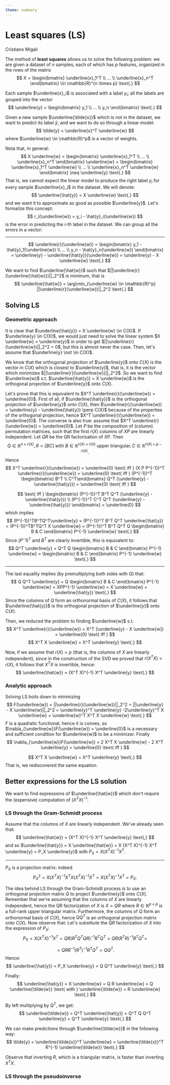 ```yaml
---
theme: summary
---
```

# Least squares (LS)

<div class="author">

Cristiano Migali

</div>

The method of **least squares** allows us to solve the following problem: we are given a dataset of $n$ samples, each of which has $p$ features, organized in the rows of the matrix
$$
X = \begin{bmatrix}
\underline{x}_1^T \\
... \\
\underline{x}_n^T
\end{bmatrix} \in \mathbb{R}^{n \times p} \text{.}
$$

Each sample $\underline{x}_i$ is associated with a label $y_i$; all the labels are gouped into the vector
$$
\underline{y} = \begin{bmatrix}
y_1 \\
... \\
y_n
\end{bmatrix} \text{.}
$$

Given a new sample $\underline{\tilde{x}}$ which is not in the dataset, we want to predict its label $\tilde{y}$, and we want to do so through a linear model:
$$
\tilde{y} = \underline{x}^T \underline{w}
$$
where $\underline{w} \in \mathbb{R}^p$ is a vector of weights.

Nota that, in general:
$$
X \underline{w} = \begin{bmatrix}
\underline{x}_1^T \\
... \\
\underline{x}_n^T
\end{bmatrix} \underline{w} = \begin{bmatrix}
\underline{x}_1^T \underline{w} \\
... \\
\underline{x}_n^T \underline{w}
\end{bmatrix} \neq \underline{y} \text{.}
$$
That is, we cannot expect the linear model to produce the right label $y_i$ for every sample $\underline{x}_i$ in the dataset.
We will denote:
$$
\underline{\hat{y}} = X \underline{w} \text{.}
$$
and we want it to approximate as good as possible $\underline{y}$.
Let's formalize this concept:
$$
r_i(\underline{w}) = y_i - \hat{y}_i(\underline{w})
$$
is the error in predicting the $i$-th label in the dataset. We can group all the errors in a vector:

---

$$
\underline{r}(\underline{w}) = \begin{bmatrix}
y_1 - \hat{y}_1(\underline{w}) \\
... \\
y_n - \hat{y}_n(\underline{w})
\end{bmatrix} = \underline{y} - \underline{\hat{y}}(\underline{w}) = \underline{y} - X \underline{w} \text{.}
$$

We want to find $\underline{\hat{w}}$ such that $||\underline{r}(\underline{\hat{w}})||_2^2$ is minimum, that is
$$
\underline{\hat{w}} = \arg\min_{\underline{w} \in \mathbb{R}^p} ||\underline{r}(\underline{w})||_2^2 \text{.}
$$

## Solving LS

### Geometric approach

It is clear that $\underline{\hat{y}} = X \underline{w} \in C(X)$. If $\underline{y} \in C(X)$, we would just need to solve the linear system $X \underline{w} = \underline{y}$ in order to get $||\underline{r}(\underline{w})||_2^2 = 0$, but this is almost never the case. Then, let's assume that $\underline{y} \not \in C(X)$.

We know that the orthogonal projection of $\underline{y}$ onto $C(X)$ is the vector in $C(X)$ which is closest to $\underline{y}$, that is, it is the vector which minimizes $||\underline{r}(\underline{w})||_2^2$.
So we want to find $\underline{w}$ s.t. $\underline{\hat{y}} = X \underline{w}$ is the orthogonal projection of $\underline{y}$ onto $C(X)$.

Let's prove that this is equivalent to $X^T \underline{r}(\underline{w}) = \underline{0}$.
First of all, if $\underline{\hat{y}}$ is the orthogonal projection of $\underline{y}$ onto $C(X)$, then $\underline{r}(\underline{w}) = \underline{y} - \underline{\hat{y}} \perp C(X)$ because of the properties of the orthogonal projection, hence $X^T \underline{r}(\underline{w}) = \underline{0}$.
The converse is also true: assume that $X^T \underline{r}(\underline{w}) = \underline{0}$. Let $P$ be the composition of (column) permutation matrices, such that the first $r(X)$ columns of $X P$ are linearly independent. Let $Q R$ be the QR factorization of $X P$. Then
$$
Q \in \mathbb{R}^{n \times r(X)}, R = [ B C ] \text{ with } B \in \mathbb{R}^{r(X) \times r(X)} \text{ upper triangular}, C \in \mathbb{R}^{r(X) \times p-r(X)} \text{.}
$$
Hence
$$
X^T \underline{r}(\underline{w}) = \underline{0} \text{ iff } (X P P^{-1})^T \underline{r}(\underline{w}) = \underline{0} \text{ iff } (P^{-1})^T \begin{bmatrix}
B^T \\ C^T\end{bmatrix} Q^T (\underline{y} - \underline{\hat{y}}) = \underline{0} \text{ iff }
$$

$$
\text{ iff } \begin{bmatrix}
(P^{-1})^T B^T Q^T (\underline{y} - \underline{\hat{y}}) \\
(P^{-1})^T C^T Q^T (\underline{y} - \underline{\hat{y}})
\end{bmatrix} = \underline{0}
$$
which implies
$$
(P^{-1})^TB^TQ^T\underline{y} = (P^{-1})^T B^T Q^T \underline{\hat{y}} = (P^{-1})^TB^TQ^T X \underline{w} = (P^{-1})^T B^T Q^T Q \begin{bmatrix} B & C \end{bmatrix} P^{-1} \underline{w} \text{.}
$$
Since $(P^-1)^T$ and $B^T$ are clearly invertible, this is equivalent to:
$$
Q^T \underline{y} = Q^T Q \begin{bmatrix} B & C \end{bmatrix} P^{-1} \underline{w} = \begin{bmatrix} B & C \end{bmatrix} P^{-1} \underline{w} \text{.}
$$

---

The last equality implies (by premultiplying both sides with $Q$) that:
$$
Q Q^T \underline{y} = Q \begin{bmatrix} B & C \end{bmatrix} P^{-1} \underline{w} = XPP^{-1} \underline{w} = X \underline{w} = \underline{\hat{y}} \text{.}
$$
Since the columns of $Q$ form an orthonormal basis of $C(X)$, it follows that $\underline{\hat{y}}$ is the orthogonal projection of $\underline{y}$ onto $C(X)$.

Then, we reduced the problem to finding $\underline{w}$ s.t.
$$
X^T \underline{r}(\underline{w}) = X^T (\underline{y} - X \underline{w}) = \underline{0} \text{ iff }
$$
$$
X^T X \underline{w} = X^T \underline{y} \text{.}
$$

Now, if we assume that $r(X) = p$ (that is, the columns of $X$ are linearly independent), since in the construction of the SVD we proved that $r(X^T X) = r(X)$, it follows that $X^T X$ is invertible, hence:
$$
\underline{\hat{w}} = (X^T X)^{-1} X^T \underline{y} \text{.}
$$

### Analytic approach

Solving LS boils down to minimizing
$$
F(\underline{w}) = ||\underline{r}(\underline{w})||_2^2 = ||\underline{y} - X \underline{w}||_2^2 = \underline{y}^T \underline{y} -2\underline{y}^T X \underline{w} + \underline{w}^T X^T X \underline{w} \text{.} 
$$
$F$ is a quadratic functional, hence it is convex, so $\nabla_{\underline{w}}F(\underline{w}) = \underline{0}$ is a necessary and sufficient condition for $\underline{w}$ to be a minimizer.
Finally
$$
\nabla_{\underline{w}}F(\underline{w}) = 2 X^T X \underline{w} - 2 X^T \underline{y} = \underline{0} \text{ iff }
$$

$$
X^T X \underline{w} = X^T \underline{y} \text{.}
$$
That is, we rediscovered the same equation.

## Better expressions for the LS solution

We want to find expressions of $\underline{\hat{w}}$ which don't require the (expensive) computation of $(X^T X)^{-1}$.

### LS through the Gram-Schmidt process

Assume that the columns of $X$ are linearly independent. We've already seen that:
$$
\underline{\hat{w}} = (X^T X)^{-1} X^T \underline{y} \text{,}
$$
and so $\underline{\hat{y}} = X \underline{\hat{w}} = X (X^T X)^{-1} X^T \underline{y} = P_X \underline{y}$ with $P_X = X(X^T X)^{-1}X^T$.

---

$P_X$ is a projection matrix: indeed
$$
P_X^2 = X(X^T X)^{-1}X^T X(X^T X)^{-1}X^T = X (X^T X)^{-1} X^T = P_X \text{.}
$$

The idea behind LS through the Gram-Schmidt process is to use an orthogonal projection matrix $Q$ to project $\underline{y}$ onto $C(X)$.
Remember that we're assuming that the columns of $X$ are linearly independent, hence the QR factorization of $X$ is $X = QR$ where $R \in \mathbb{R}^{p \times p}$ is a full-rank upper triangular matrix. Furthermore, the columns of $Q$ form an orthonormal basis of $C(X)$, hence $Q Q^T$ is an orthogonal projection matrix onto $C(X)$.
Now observe that:
Let's substitute the $Q R$ factorization of $X$ into the expression of $P_X$:
$$
P_X = X (X^T X)^{-1} X^T = Q R (R^T Q^T Q R)^{-1} R^T Q^T = Q R (R^T R)^{-1} R^T Q^T =
$$

$$
= Q R R^{-1} (R^T)^{-1} R^T Q ^T = Q Q^T \text{.}
$$
Hence:
$$
\underline{\hat{y}} = P_X \underline{y} = Q Q^T \underline{y} \text{.}
$$

Finally:
$$
\underline{\hat{y}} = X \underline{w} = Q R \underline{w} = Q \underline{\tilde{w}} \text{ with } \underline{\tilde{w}} = R \underline{w} \text{.}
$$

By left multiplying by $Q^T$, we get:
$$
\underline{\tilde{w}} = Q^T \underline{\hat{y}} = Q^T Q Q^T \underline{y} = Q^T \underline{y} \text{.}
$$

We can make predictions through $\underline{\tilde{w}}$ in the following way:
$$
\tilde{y} = \underline{\tilde{x}}^T \underline{w} = \underline{\tilde{x}}^T R^{-1} \underline{\tilde{w}} \text{.}
$$

Observe that inverting $R$, which is a triangular matrix, is faster than inverting $X^T X$.

### LS through the pseudoinverse

